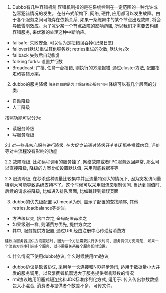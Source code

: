 1. Dubbo有几种容错机制
容错机制指的是在系统控制在一定范围的一种允许或 包容犯错情况的发生。
在分布式架构下, 网络, 硬件, 应用都可以发生故障。由于各个服务之间可能存在依赖关系, 如果一条练舞中的某个节点出现故障, 将会导致雪崩效应。为了减少某一个节点故障的影响范围, 所以我们才需要去构建容错服务, 来优雅的处理这种中断响应。
- failsafe: 失败安全, 可以认为是把错误吞掉(记录日志)
- failover(默认)重试其他服务器; retries重试的次数, 默认为`2`次
- failback 失败后自动恢复
- forking forks: 设置并行数
- Broadcast: 广播, 任意一台报错, 则执行的方法报错, 通过cluster方法, 配置指定的容错方案。

2. dubbo的服务降级
`降级的目的是为了保证核心服务可用`
降级可以有几个层面的分类:
- 自动降级
- 人工降级

按照功能可以分为:
- 读服务降级
- 写服务降级

2.1 对一些非核心服务进行降级, 在大促之前通过降级开关关闭那些推荐内容, 评价等对主流程没有影响的功能

2.2 故障降级, 比如远程调用的服务挂了, 网络故障或者RPC服务返回异常, 那么可以直接降级, 降级的方案比如设置默认值, 采用兜底数据等等

2.3 限流降级, 在秒杀这种流量比较集中并且流量特别大的情况下, 因为突发访问量特别大可能导致系统支持不了。这个时候可以采用限流来限制访问. 当达到阈值时, 后续的请求被降级, 比如进入排队页面, 比如跳转到错误页面

3. dubbo的优先级配置
以timeout为例, 显示了配置的查找顺序, 其他retries,loadbalance等类似。

- 方法级优先, 接口次之, 全局配置再次之
- 如果级别一样, 则消费方优先, 提供方次之
- 其中, 服务提供方配置, 通过URL经由注册中心传递给消费方

`建议由服务器提供方设置超时, 因为一个方法需要执行多长时间, 服务提供方更清楚, 如果一个消费方同事引用多个服务, 就不需要关系每个服务超时设置。`

4. 什么情况下使用dubbo协议, 什么时候使用rmi协议
- dubbo协议是缺省协议, 采用单一长连接和NIO异步通讯, 适用于数据量小大并发的服务调用，以及消费者机器远大于服务提供者机器数的情况
- rmi协议瞎用阻塞式短连接和JDK标准序列化方式, 适用于: 传入传出参数数据包大小混合, 消费者与提供者个数差不多，可传文件。
